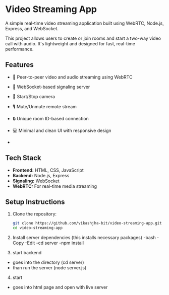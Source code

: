 # Video Streaming App

A simple real-time video streaming application built using WebRTC, Node.js, Express, and WebSocket.

This project allows users to create or join rooms and start a two-way video call with audio. It's lightweight and designed for fast, real-time performance.
 
## Features
- 🔁 Peer-to-peer video and audio streaming using WebRTC
- 🧠 WebSocket-based signaling server
- 🎥 Start/Stop camera
- 🎙️ Mute/Unmute remote stream
- 🔒 Unique room ID-based connection
- 💻 Minimal and clean UI with responsive design

- 

## Tech Stack

- **Frontend:** HTML, CSS, JavaScript
- **Backend:** Node.js, Express
- **Signaling:** WebSocket
- **WebRTC:** For real-time media streaming

## Setup Instructions

1. Clone the repository:

   ```bash
   git clone https://github.com/vikashjha-bit/video-streaming-app.git
   cd video-streaming-app

2. Install server dependencies (this installs necessary packages)
      -bash
      -Copy
      -Edit
      -cd server
      -npm install

3. start backend
- goes into the directory (cd server)
- than run the server (node server.js)

4. start
- goes into html page and open with live server
   
